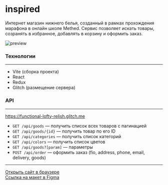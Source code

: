 # **inspired**

Интернет магазин нижнего белья, созданный в рамках прохождения марафона в онлайн школе Methed. Сервис позволяет искать товары, созранять в избранное, добавлять в корзину и оформить заказ.

![preview](https://github.com/romankrivopalov/inspired-react/blob/main/src/preview.png)

### **Технологии**
***
* Vite (сборка проекта)
* React
* Redux
* Glitch (размещение сервера)

### **API**
***
https://functional-lofty-relish.glitch.me
* `GET /api/goods` — получить список всех товаров с пагинацией
* `GET /api/goods/{id}` — получить товар по его ID
* `GET /api/categories` — получить список категорий
* `GET /api/colors` — получить список цветов
* `GET /api/goods?[param]` — параметры
* `POST /api/order` — оформить заказ (fio, address, phone, email, delivery, goods)

***
[Открыть сайт в браузере](romankrivopalov.github.io/)\
[Ссылка на макет в Figma](https://www.figma.com/file/jYjRR9jIozya0ufMOlhzlw/INSPIRED-(Marathon)-(Copy)?type=design&node-id=0%3A1&mode=design&t=h2lMev5Tkfzgc1IQ-1)
